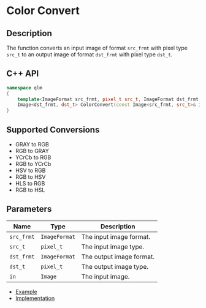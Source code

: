 # Color Convert

## Description
The function converts an input image of format `src_frmt` with pixel type `src_t` to 
an output image of format `dst_frmt` with pixel type `dst_t`.

## C++ API
```c++
namespace qlm
{
	template<ImageFormat src_frmt, pixel_t src_t, ImageFormat dst_frmt, pixel_t dst_t>
	Image<dst_frmt, dst_t> ColorConvert(const Image<src_frmt, src_t>& in);
}
```

## Supported Conversions

- GRAY to RGB
- RGB to GRAY
- YCrCb to RGB
- RGB to YCrCb
- HSV to RGB
- RGB to HSV
- HLS to RGB
- RGB to HSL

## Parameters

| Name       | Type           | Description                      |
|------------|----------------|----------------------------------|
| `src_frmt` | `ImageFormat`  | The input image format.          |
| `src_t`    | `pixel_t`      | The input image type.            |
| `dst_frmt` | `ImageFormat`  | The output image format.         |
| `dst_t`    | `pixel_t`      | The output image type.           |
| `in`       | `Image`        | The input image.                 |


* [Example](../../../Examples/Color%20Manipulation/ColorConvert)
* [Implementation](../../../../code/ColorConvert/ColorConvert.cpp)
